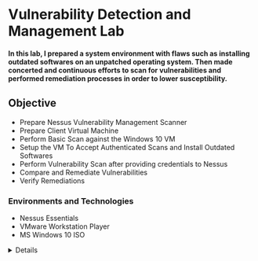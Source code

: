 # Vulnerability Detection and Management Lab 
#### In this lab, I prepared a system environment with flaws such as installing outdated softwares on an unpatched operating system. Then made concerted and continuous efforts to scan for vulnerabilities and performed remediation processes in order to lower susceptibility. 
## Objective
- Prepare Nessus Vulnerability Management Scanner
- Prepare Client Virtual Machine
- Perform Basic Scan against the Windows 10 VM
- Setup the VM To Accept Authenticated Scans and Install Outdated Softwares
- Perform Vulnerability Scan after providing credentials to Nessus
- Compare and Remediate Vulnerabilities
- Verify Remediations

### Environments and Technologies
- Nessus Essentials
- VMware Workstation Player
- MS Windows 10 ISO


<details close>

<div>

</summary>

<b>

## Prepare Nessus Vulnerability Management Scanner
1. Download and install VMWare player.
2. Download Window 10 ISO
3. Download, install Nessus on local machine after registering and receiving activation code.
![Download and install Nessus](./images/download-nessus.png)
![Download and install Nessus](./images/download-nessus1.png)
![Download and install Nessus](./images/download-nessus2.png)
4. Next on the installation welcome page that displays, Click connect via SSL, advanced, proceed to localhost. 
![Download and install Nessus](./images/download-nessus3.png)
![Download and install Nessus](./images/download-nessus4.png)
5. Then click next and select - Register for Nessus Essentials, then click continue. 
![Download and Install Nessus](./images/download-nessus5.png)
6. Then provide activation code from your email. Then create username and password. Next, Nessus download plugins to finish setup.
![Download and Install Nessus](./images/download-nessus6.png)
![Download and Install Nessus](./images/download-nessus7.png)
![Download and Install Nessus](./images/download-nessus8.png)
![Download and Install Nessus](./images/download-nessus9.png)
![Nessus Installation complete](./images/download-nessus10.png)

## Prepare Client Virtual Machine
1. Install and launch VMware Workstation Player on your local machine to setup Windows 10 virtual machine. Click Player → File → New Virtual Machine → Browse then select the ISO image → Next → Add the name → disk size → Next → Customize Hardware (set Memory,CPU, Network Adaptor:Bridge (so that both VM and local machine can communicate with each other)) → Finish.
![Setup VM ](./images/vm-v.png)
2. As VM launches, click next and complete the installation of Windows 10 Pro accordingly, including username and password.
![Win 10 VM Setup](./images/vm-v2.png)
![Win 10 VM Setup](./images/vm-v3.png)
![Win 10 VM Setup](./images/vm-v4.png)


## Perform Basic Scan against the Windows 10 VM
1. This first basic scan is to confirm that all the setup is in order and you can get a scan result. First we locate its IP4 address by login into the VM: In the search field on the Start bar → type CMD → ipconfig. 
![identify the IP of the Windows 10 VM](./images/ipaddress.png)

2. Ping the VM from our local machine in this case; using ```ping 10.0.0.187 -t``` to confirm if we can reach it. But it timeouts. 
![Windows 10 VM timeouts](./images/iptimeouts.png)
3. We would need to disable the internal firewall in the VM. Type wf.msc in the search bar on the VM to launch the Windows defender firewall console. To disable the firewall properties we turn off the firewall state for the Domain Profile, Private Profile and Public Profile. After this, notice that the IP pinging stops timing out showing that the VM is now reachable.
![Disable defender](./images/wf.msc.png)
![Disable defender](./images/wf.msc2.png)
![VM stops timing out](./images/VM-reachable.png)
4. Next, perform a basic scan to confirm that the settings are in order: At Nesses Essentials web portal, click New Scan → Basic Network Scan → Add Name (You can name it any name), Targets (add the IP of the windows 10 VM)  → Save. Click on the play button to launch the scan. 
![Basic network Scan](./images/BN-scan.png)
![Basic network Scan](./images/BN-scan2.png)
![Basic network Scan](./images/BN-scan3.png)
![Basic network Scan](./images/BN-scan4.png)

5. Further vulnerabilities are detected when credentials are used than the basic scan with no credentials. When the scan has finished we can click on it to display the scan results. Nessus uses colours to indicate the vulnerabilty severity level. Critical, High, Medium, Low and Info. We can also click on the Vulnerability tab next to the Host tab to see more details. We can click on each result listed, review the description and implement the suggested solution to remediate the vulnerability. Clicking the 'Target Credential Status...', from the description and output, we see that Nessus detected SMB on port 445 but no credentials were provided. SMB local checks were not enabled.
![Basic Scan result](./images/BN-scan5.png)
![Basic Scan result](./images/BN-scan6.png)
![Basic Scan result](./images/BN-scan7.png)
![Basic Scan result](./images/BN-scan8.png)

## Setup the VM To Accept Authenticated Scans and Install outdated softwares
1. Next, we go to the VM and launch the Services pane by typing services in the search bar. Enable Remote Registry and turn it on (this will allow the scanner to connect to the VM registry and crawl to look for insecure configurations): Double click on it → Start Type: Automatic → Apply/Start → OK → Close services pane.
![Launch services window on VM](./images/services.png)
![enable remote registry](./images/enable-rr.png)
![enable remote registry](./images/enable-rr2.png)
![remote registry enabled](./images/enable-rr3.png)

2. Ensure file and printer sharing are turned on the VM. 
![enable file & printer sharing](./images/fandpshare.png)
![enable file & printer sharing](./images/fandpshare2.png)

3. Change notification settings to 'Never notify' in the User Account Control Settings, to disable it on the VM. 
![change User Account Control](./images/useraccountc.png)
![change User Account Control](./images/useraccountc2.png)

4. Add a Key to the registry to further disable user account control for the remote account that will be used to connect to the computer. Go to HKEY_LOCAL_MACHINE → SOFTWARE → Microsoft → Windows → CurrentVersion → Policies → System → then create 'LocalAccountTokenFilterPolicy' and set the value to 1. Then Restart the VM.

![Add a key to registry](./images/addkeytoregistry.png)
![Add a key to registry](./images/addkeytoregistry2.png)
![Add a key to registry](./images/addkeytoregistry3.png)
![Add a key to registry](./images/addkeytoregistry4.png)
![Add a key to registry](./images/addkeytoregistry5.png)

5. Install outdated softwares. Like, VLC player version 1.1.7, Firefox, Adobe reader version 10
![Install outdated softwares](./images/outdateds1.png)


## Perform Vulnerability Scan after providing credentials to Nessus
1. Configure the last Basic scan parameters in preparation for authenticated scan. Click on Windows 10 Single Host (i.e the last scan) → Configure → Credentials → click Windows → Add Username and Password → Save. 
![Edit Basic scan](./images/editbasicscan.png)

2. Then run the scan again. We have enable credential scanning and configured the VM to accept remote scans. Nessus scans the common open ports, inspect the registry, inspect the services and file systems to discover vulnerabilities.
![Run the scan again](./images/rundscana.png)
![Run the scan again](./images/rundscana2.png)


## Compare and Remediate Vulnerabilities
1. After Nessus has complete the scan, click on it to view the scan details. We see that from the latest scan the VM has 43 critical vulnerabilities, out of wich 42 marked as high, 9 vulerabilities marked as medium and 188 marked as info. From the foregoing we can see that credential scan allows more granular scan and enables more vulnerabilities to be discovered.
![the scan report before](./images/scanreportb.png)
![the scan report latest](./images/scanreport.png)

2. Click on the Vulnerabilities tab to see the list of findings. By clicking on each we see the details and suggested steps for remidiation. We can also click on the Remidiations tab and see the high level steps to take immediate to lower the vulnerabilities, like (patching) run Windows O/S updates till there are no updates, upgrading Firefox, Adobe and VLC player to the latest version or uninstalling the softwares if they are no more being used.
![the scan report](./images/listoffindings.png)
![Remidiations Actions suggested by Nessus](./images/listofremidiation.png)


## Verify Remediation
- Log back into your Win10-Vulnerable VM
Install the latest version of all softwares and restart the VM  (or uninstall the outdated software Adobe Reader, VLC Player, and Firefox). Run Windows updated over and over again, untill there are no more updates. Restart the VM and verify remediations by runing another scan via Nessus. Check the scan details, apply remidiation steps. Take these steps till vulnerabilities report is low or at an acceptable level.
![Perform software updates](./images/adobe-update.png)
![Uninstall unused softwares](./images/uninstall.png)
![Perform Windows Update](./images/windows-updates.png)
![Perform vulnerability scan again](./images/performscan.png)
![Vulnerabiltiy low after scan](./images/performscan2.png)
![Vulnerabiltiy scan report](./images/performscan30.png)
![Vulnerabiltiy scan report](./images/performscan3.png)

## Conclusion
Vulnerability management is about continuously searching for vulnerabilities and taking remediations steps. In an organization or enterprise network, it is important to have third party/ operating systems patching setup, tested and deployed at regular intervals especially putting in place automated patching after taking the remidiation steps. Also, there will be the need to put in place standards and procedures while working with variuos departments, performing automated network and resources scans (using possibly a domain account) to continously identify and remidiate vulnerabilities, using a secured build standard updates (already remidiated) before they are applied especially to production environments.

